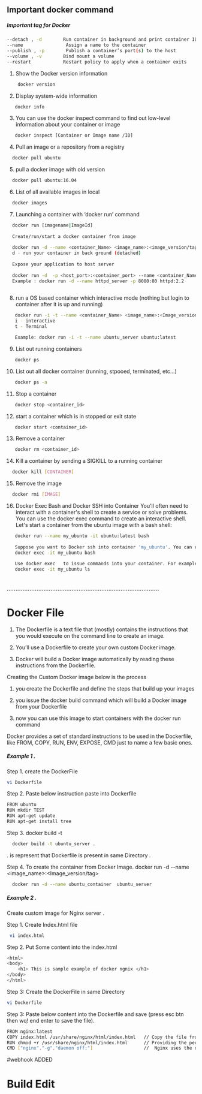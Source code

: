 ## Important docker command 

##### Important tag for Docker 
```sh
--detach , -d        Run container in background and print container ID
--name                Assign a name to the container
--publish , -p        Publish a container’s port(s) to the host
--volume , -v        Bind mount a volume
--restart            Restart policy to apply when a container exits
```
1. Show the Docker version information
```sh
    docker version
```

2. Display system-wide information
 ```sh
    docker info
```

3. You can use the docker inspect command to find out low-level information about your container or image
 ```sh
    docker inspect [Container or Image name /ID]
```

4. Pull an image or a repository from a registry
 ```sh
   docker pull ubuntu 
```

5. pull a docker image with old version
 ```sh
   docker pull ubuntu:16.04
```

6. List of all available images in local
 ```sh
   docker images 
```

7. Launching a container with ‘docker run’ command
 ```sh
   docker run [imagename|ImageId]
   
   Create/run/start a docker container from image
   
   docker run -d --name <container_Name> <image_name>:<image_version/tag>
   d - run your container in back ground (detached)
   
   Expose your application to host server
   
   docker run -d  -p <host_port>:<container_port> --name <container_Name> <image_name>:<Image_version/tag>
   Example : docker run -d --name httpd_server -p 8080:80 httpd:2.2
   
```

8. run a OS based container which interactive mode (nothing but login to container after it is up and running)
```sh
   docker run -i -t --name <container_Name> <image_name>:<Image_version/tag>
   i - interactive
   t - Terminal

   Example: docker run -i -t --name ubuntu_server ubuntu:latest
```

9. List out running containers
```sh
   docker ps
```

10. List out all docker container (running, stpooed, terminated, etc...)
```sh
   docker ps -a
```

11. Stop a container
```sh
   docker stop <container_id>
```

12. start a container which is in stopped or exit state
```sh
   docker start <container_id>
```

13. Remove a container
```sh
   docker rm <container_id>
```

14. Kill a container by sending a SIGKILL to a running container
```sh
  docker kill [CONTAINER]
```

15. Remove the image
```sh
  docker rmi [IMAGE]
```

16. Docker Exec Bash and Docker SSH into Container
You'll often need to interact with a container's shell to create a service or solve problems. 
You can use the docker exec command to create an interactive shell. Let's start a container
from the ubuntu image with a bash shell:
```sh
   docker run --name my_ubuntu -it ubuntu:latest bash
   
   Suppose you want to Docker ssh into container 'my_ubuntu'. You can use the docker exec   bash method:
   docker exec -it my_ubuntu bash
   
   Use docker exec   to issue commands into your container. For example, you can run the ls  command on your 'my_ubuntu'     docker container directly from the command prompt:
   docker exec -it my_ubuntu ls
   
```

##### .......................................................................................
# Docker File 

1. The Dockerfile is a text file that (mostly) contains the instructions that you would execute on the command line to create an image.

2. You’ll use a Dockerfile to create your own custom Docker image.

3. Docker will build a Docker image automatically by reading these instructions from the Dockerfile.

Creating the Custom Docker image below is the process 

1. you create the Dockerfile and define the steps that build up your images

2. you issue the docker build command which will build a Docker image from your Dockerfile

3. now you can use this image to start containers with the docker run command

Docker provides a set of standard instructions to be used in the Dockerfile, like FROM, COPY, RUN, ENV, EXPOSE, CMD just to name a few basic ones.

##### Example 1 . 

Step 1. create the DockerFile  
```sh
vi Dockerfile
```

Step 2. Paste below instruction paste into Dockerfile
```sh
FROM ubuntu  
RUN mkdir TEST
RUN apt-get update
RUN apt-get install tree
```
Step 3. docker build -t <imageName> <Define the path where Dockerfile present>

```sh
  docker build -t ubuntu_server . 
```
 . is represent that Dockerfile is present in same Directory .
 
Step 4. To create the container from Docker Image. docker run -d --name <containerName> <image_name>:<Image_version/tag>
```sh
  docker run -d --name ubuntu_container  ubuntu_server
```
##### Example 2 . 
Create custom image for Nginx server .
    
Step 1. Create Index.html file 
 ```sh
  vi index.html
```  
Step 2. Put Some content into the index.html 
 ```sh
 <html>
 <body>
     <h1> This is sample example of docker ngnix </h1>
 </body>
 </html>
```  
Step 3: Create the DockerFile in same Directory 

```sh
vi Dockerfile
```
Step 3: Paste below content into the Dockerfile and save (press esc btn then wq! end enter to save the file).

```sh
FROM nginx:latest
COPY index.html /usr/share/nginx/html/index.html   // Copy the file from source location to Destination
RUN chmod +r /usr/share/nginx/html/index.html      // Providing the permission to index.html 
CMD ["nginx","-g","daemon off;"]                   //  Nginx uses the daemon off directive to run in the foreground.  
```



#webhook ADDED
# Build Edit
####

